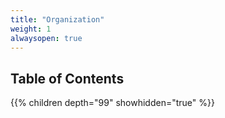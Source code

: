 ```yaml
---
title: "Organization"
weight: 1
alwaysopen: true
---
```


## Table of Contents

{{% children depth="99" showhidden="true" %}}
